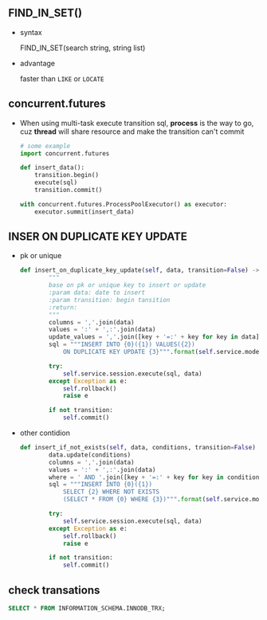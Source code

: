 ## FIND_IN_SET()

* syntax

  FIND_IN_SET(search string, string list)

* advantage

  faster than `LIKE` or `LOCATE`

## concurrent.futures

* When using multi-task execute transition sql, **process** is the way to go, cuz **thread** will share resource and make the transition can't commit

  ```python
  # some example
  import concurrent.futures
  
  def insert_data():
      transition.begin()
      execute(sql)
      transition.commit()
  
  with concurrent.futures.ProcessPoolExecutor() as executor:
      executor.summit(insert_data)
  ```

## INSER ON DUPLICATE KEY UPDATE

* pk or unique

  ```python
  def insert_on_duplicate_key_update(self, data, transition=False) -> None:
          """
          base on pk or unique key to insert or update
          :param data: date to insert
          :param transition: begin tansition
          :return:
          """
          columns = ','.join(data)
          values = ':' + ',:'.join(data)
          update_values = ','.join([key + '=:' + key for key in data])
          sql = """INSERT INTO {0}({1}) VALUES({2})
              ON DUPLICATE KEY UPDATE {3}""".format(self.service.model.__tablename__, columns, values, update_values)
  
          try:
              self.service.session.execute(sql, data)
          except Exception as e:
              self.rollback()
              raise e
  
          if not transition:
              self.commit()
  ```

* other contidion

  ```python
  def insert_if_not_exists(self, data, conditions, transition=False) -> None:
          data.update(conditions)
          columns = ','.join(data)
          values = ':' + ',:'.join(data)
          where = ' AND '.join([key + '=:' + key for key in conditions])
          sql = """INSERT INTO {0}({1})
              SELECT {2} WHERE NOT EXISTS
              (SELECT * FROM {0} WHERE {3})""".format(self.service.model.__tablename__, columns, values, where)
  
          try:
              self.service.session.execute(sql, data)
          except Exception as e:
              self.rollback()
              raise e
  
          if not transition:
              self.commit()
  ```

## check transations
```sql
SELECT * FROM INFORMATION_SCHEMA.INNODB_TRX;
```
  
